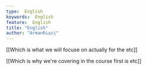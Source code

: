 ```yaml
---
type:  English
keywords:  English
feature:  English
title: "English"
author: "ArmanRiazi"
---
```



[[Which is what we will focuse on actually for the etc]]

[[Which is why we're covering in the course first is etc]]




